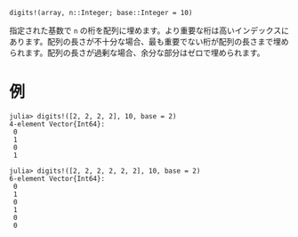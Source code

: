 ```
digits!(array, n::Integer; base::Integer = 10)
```

指定された基数で `n` の桁を配列に埋めます。より重要な桁は高いインデックスにあります。配列の長さが不十分な場合、最も重要でない桁が配列の長さまで埋められます。配列の長さが過剰な場合、余分な部分はゼロで埋められます。

# 例

```jldoctest
julia> digits!([2, 2, 2, 2], 10, base = 2)
4-element Vector{Int64}:
 0
 1
 0
 1

julia> digits!([2, 2, 2, 2, 2, 2], 10, base = 2)
6-element Vector{Int64}:
 0
 1
 0
 1
 0
 0
```
